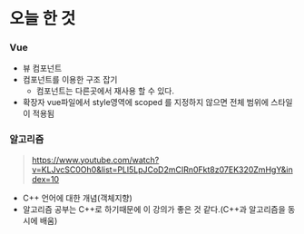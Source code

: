 # 오늘 한 것 
### Vue
- 뷰 컴포넌트
- 컴포넌트를 이용한 구조 잡기
    - 컴포넌트는 다른곳에서 재사용 할 수 있다.
- 확장자 vue파일에서 style영역에 scoped 를 지정하지 않으면 전체 범위에 스타일이 적용됨

### 알고리즘
> https://www.youtube.com/watch?v=KLJvcSC0Oh0&list=PLl5LpJCoD2mCIRn0Fkt8z07EK320ZmHgY&index=10

- C++ 언어에 대한 개념(객체지향)
- 알고리즘 공부는 C++로 하기때문에 이 강의가 좋은 것 같다.(C++과 알고리즘을 동시에 배움)


